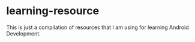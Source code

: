 # learning-resource
This is just a compilation of resources that I am using for learning Android Development. 
